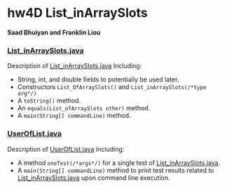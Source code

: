 # hw4D List_inArraySlots
**Saad Bhuiyan and Franklin Liou**

### [List_inArraySlots.java](List_inArraySlots.java)
Description of [List_inArraySlots.java](List_inArraySlots.java)
Including:
- String, int, and double fields to potentially be used later.
- Constructors `List_OfArraySlots()` and `List_inArraySlots(/*type arg*/)`
- A `toString()` method.
- An `equals(List_ofArraySlots other)` method.
- A `main(String[] commandLine)` method.

### [UserOfList.java](UserOfList.java)
Description of [UserOfList.java](UserOfList.java)
Including: 
- A method `oneTest(/*args*/)` for a single test of [List_inArraySlots.java](List_inArraySlots.java).
- A `main(String[] commandLine)` method to print test results related to [List_inArraySlots.java](List_inArraySlots.java) 
upon command line execution.

